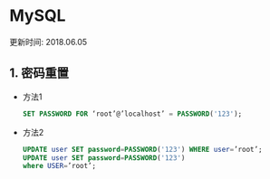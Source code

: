 # MySQL
更新时间: 2018.06.05

## 1. 密码重置

+ 方法1

    ```sql
    SET PASSWORD FOR ‘root’@’localhost’ = PASSWORD('123');
    ```


+ 方法2

    ```sql 
    UPDATE user SET password=PASSWORD('123') WHERE user=’root’; 
    UPDATE user SET password=PASSWORD('123') 
    where USER=’root’; 
    ```

